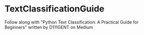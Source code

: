# TextClassificationGuide
Follow along with "Python Text Classification: A Practical Guide for Beginners" written by D111GENT on Medium
